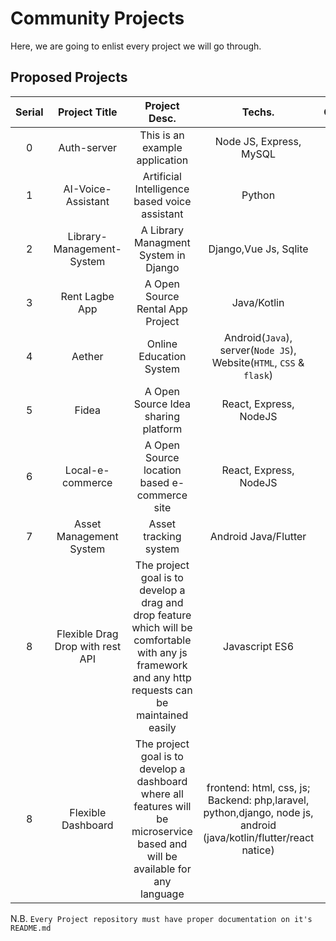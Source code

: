 # Community Projects

Here, we are going to enlist every project we will go through.

## Proposed Projects
| Serial | Project Title | Project Desc. | Techs. | Contact | Repo | Status |
|:------:|:-------------:|:-------------:|:------:|:-------:|:----:|:------:|
|    0   |  Auth-server  |  This is an example application | Node JS, Express, MySQL  | [email](mailto:samiur.prapon@gmail.com) | [visit](https://github.com/samiurprapon/Auth-server)  | Example |
|    1   |  AI-Voice-Assistant  |  Artificial Intelligence based  voice assistant  | Python  | [email](mailto:devjewel.cou.ict10@gmail.com) | [visit](https://github.com/devjewel01/AI-Voice-Assistant)  | Proposed |
|    2   |  Library-Management-System  |  A Library Managment System in Django  | Django,Vue Js, Sqlite  | [email](mailto:amsiam990@gmail.com) | [visit](https://github.com/Amsiam/library-management-system)  | Proposed |
|    3   |  Rent Lagbe App  |  A Open Source Rental App Project  | Java/Kotlin  | [email](mailto:sharifrafidurrahman@gmail.com) | [visit](https://github.com/SharifRafid/RentLagbe)  | Proposed |
|    4   |    Aether   |   Online Education System |  Android(`Java`), server(`Node JS`), Website(`HTML`, `CSS` & `flask`)   | [email](mailto:samiur.prapon@gmail.com)  |  [visit](https://github.com/samiurprapon/Aether)    |   Proposed    |
|    5   |  Fidea |  A Open Source Idea sharing platform  | React, Express, NodeJS  | [email](mailto:Abrarshahriar321@gmail.com) | [visit](https://github.com/AbrarShahriar/fidea)  | Proposed |
|    6   |  Local-e-commerce |  A Open Source location based e-commerce site  | React, Express, NodeJS  | [email](mailto:Abrarshahriar321@gmail.com) | [visit](https://github.com/AbrarShahriar/local-e-commerce/blob/master/README.md)  | Proposed |
|    7   |  Asset Management System | Asset tracking system | Android Java/Flutter | [email](mailto:fahmidhossainsakib@gmail.com)  |  [visit](https://github.com/Sakib-Fahmid/Asset-Management-System.git)    |   Proposed |
|    8   |  Flexible Drag Drop with rest API  | The project goal is to develop a drag and drop feature which will be comfortable with any js framework and any http requests can be maintained easily | Javascript ES6 | [email](mailto:786saadman@gmail.com)  |  [visit](https://github.com/bakebit-official/flexible-drag-drop)    |   Proposed |
|    8   |  Flexible Dashboard  | The project goal is to develop a dashboard where all features will be microservice based and will be available for any language | frontend: html, css, js; Backend: php,laravel, python,django, node js, android (java/kotlin/flutter/react natice) | [email](mailto:786saadman@gmail.com)  |  [visit](https://github.com/bakebit-official/Flexible-Dashboard)    |   Proposed |


<!-- Write your idea above this comment right after the latest enlisted project according to below comment and do not remove any comment -->
<!-- |  no  |    title   |   description |  framework   | [email](mailto:yourmail@mail.com)  |  [visit](your-github-project)    |   NULL    | -->


N.B. `Every Project repository must have proper documentation on it's README.md`
